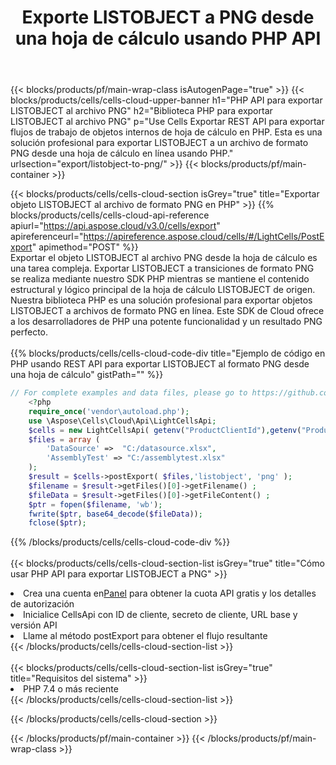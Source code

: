 ﻿---
title:  Exporte LISTOBJECT a PNG desde una hoja de cálculo usando PHP API
description:  Aspose.Cells Cloud REST API admite la exportación de archivos de formato {0} a {1} mediante {2}.
url: /es/php/export/listobject-to-png/
---
{{< blocks/products/pf/main-wrap-class isAutogenPage="true" >}}
{{< blocks/products/cells/cells-cloud-upper-banner h1="PHP API para exportar LISTOBJECT al archivo PNG" h2="Biblioteca PHP para exportar LISTOBJECT al archivo PNG" p="Use Cells Exportar REST API para exportar flujos de trabajo de objetos internos de hoja de cálculo en PHP. Esta es una solución profesional para exportar LISTOBJECT a un archivo de formato PNG desde una hoja de cálculo en línea usando PHP." urlsection="export/listobject-to-png/" >}}
{{< blocks/products/pf/main-container >}}

{{< blocks/products/cells/cells-cloud-section isGrey="true" title="Exportar objeto LISTOBJECT al archivo de formato PNG en PHP" >}}
{{% blocks/products/cells/cells-cloud-api-reference apiurl="https://api.aspose.cloud/v3.0/cells/export" apireferenceurl="https://apireference.aspose.cloud/cells/#/LightCells/PostExport" apimethod="POST" %}}
<br/>
Exportar el objeto LISTOBJECT al archivo PNG desde la hoja de cálculo es una tarea compleja. Exportar LISTOBJECT a transiciones de formato PNG se realiza mediante nuestro SDK PHP mientras se mantiene el contenido estructural y lógico principal de la hoja de cálculo LISTOBJECT de origen. Nuestra biblioteca PHP es una solución profesional para exportar objetos LISTOBJECT a archivos de formato PNG en línea. Este SDK de Cloud ofrece a los desarrolladores de PHP una potente funcionalidad y un resultado PNG perfecto.
<br/>
<br/>
{{% blocks/products/cells/cells-cloud-code-div title="Ejemplo de código en PHP usando REST API para exportar LISTOBJECT al formato PNG desde una hoja de cálculo" gistPath="" %}}
  
```php
// For complete examples and data files, please go to https://github.com/aspose-cells-cloud/aspose-cells-cloud-php/
    <?php
    require_once('vendor\autoload.php');
    use \Aspose\Cells\Cloud\Api\LightCellsApi;
    $cells = new LightCellsApi( getenv("ProductClientId"),getenv("ProductClientSecret") );
    $files = array (
        'DataSource' =>  "C:/datasource.xlsx",
        'AssemblyTest' => "C:/assemblytest.xlsx"
    );
    $result = $cells->postExport( $files,'listobject', 'png' );
    $filename = $result->getFiles()[0]->getFilename() ;
    $fileData = $result->getFiles()[0]->getFileContent() ;
    $ptr = fopen($filename, 'wb');
    fwrite($ptr, base64_decode($fileData));
    fclose($ptr);
```
   
{{% /blocks/products/cells/cells-cloud-code-div %}}
<br/>
<br/>
{{< blocks/products/cells/cells-cloud-section-list isGrey="true" title="Cómo usar PHP API para exportar LISTOBJECT a PNG" >}}
<li> Crea una cuenta en<a href="https://dashboard.aspose.cloud/">Panel</a> para obtener la cuota API gratis y los detalles de autorización</li>
<li>Inicialice CellsApi con ID de cliente, secreto de cliente, URL base y versión API</li>
<li>Llame al método postExport para obtener el flujo resultante</li>
{{< /blocks/products/cells/cells-cloud-section-list >}}
<br/>
<br/>
{{< blocks/products/cells/cells-cloud-section-list isGrey="true" title="Requisitos del sistema" >}}
<li>PHP 7.4 o más reciente</li>
{{< /blocks/products/cells/cells-cloud-section-list >}}

{{< /blocks/products/cells/cells-cloud-section >}}

{{< /blocks/products/pf/main-container >}}
{{< /blocks/products/pf/main-wrap-class >}}
